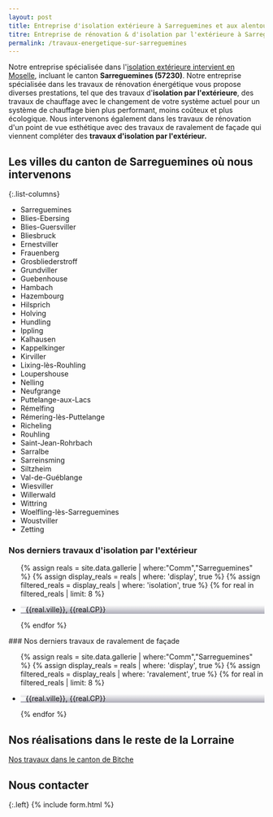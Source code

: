 ```yaml
---
layout: post
title: Entreprise d'isolation extérieure à Sarreguemines et aux alentours
titre: Entreprise de rénovation & d'isolation par l'extérieure à Sarreguemines et aux alentours
permalink: /travaux-energetique-sur-sarreguemines
---
```

Notre entreprise spécialisée dans l'[isolation extérieure intervient en Moselle](/isolation-extérieure/), incluant le canton <strong>Sarreguemines (57230)</strong>. 
Notre entreprise spécialisée dans les travaux de rénovation énergétique vous propose diverses prestations, tel que des travaux d'<strong>isolation par l'extérieure</strong>, des travaux de chauffage avec le changement de votre système actuel pour un système de chauffage bien plus performant, moins coûteux et plus écologique. Nous intervenons également dans les travaux de rénovation d'un point de vue esthétique avec des travaux de ravalement de façade qui viennent compléter des <strong>travaux d'isolation par l'extérieur.</strong>
## Les villes du canton de Sarreguemines où nous intervenons

{:.list-columns}
- Sarreguemines
- Blies-Ebersing
- Blies-Guersviller
- Bliesbruck
- Ernestviller
- Frauenberg
- Grosbliederstroff
- Grundviller
- Guebenhouse
- Hambach
- Hazembourg
- Hilsprich
- Holving
- Hundling
- Ippling
- Kalhausen
- Kappelkinger
- Kirviller
- Lixing-lès-Rouhling
- Loupershouse
- Nelling
- Neufgrange
- Puttelange-aux-Lacs
- Rémelfing
- Rémering-lès-Puttelange
- Richeling
- Rouhling
- Saint-Jean-Rohrbach
- Sarralbe
- Sarreinsming
- Siltzheim
- Val-de-Guéblange
- Wiesviller
- Willerwald
- Wittring
- Woelfling-lès-Sarreguemines
- Woustviller
- Zetting

### Nos derniers travaux d'isolation par l'extérieur
  <ul class="grid four">
  	{% assign reals = site.data.gallerie | where:"Comm","Sarreguemines" %}
    {% assign display_reals = reals | where: 'display', true %}
    {% assign filtered_reals = display_reals | where: 'isolation', true %}
    {% for real in filtered_reals | limit: 8 %}
      <li class="item-grid realisation" onclick="closebox()" style="background-image: linear-gradient(0deg, rgba(2,0,36,0.3197872899159664) 0%, rgba(255,255,255,0) 100%),url(../assets/images/realisations/{{real.img}});" data-image="{{real.img}}" data-ville="{{real.ville}}" data-cp="{{real.CP}}">
        <img src="../assets/images/realisations/{{real.img}}" alt="travaux de rénovation de façade à {{real.ville}}" style="display: none;">
        <p><img src="../assets/images/icones/map-marker.png" width="10">{{real.ville}}, {{real.CP}}</p>
      </li>
    {% endfor %}
  </ul>
### Nos derniers travaux de ravalement de façade
  <ul class="grid four">
  	{% assign reals = site.data.gallerie | where:"Comm","Sarreguemines" %}
    {% assign display_reals = reals | where: 'display', true %}
    {% assign filtered_reals = display_reals | where: 'ravalement', true %}
    {% for real in filtered_reals | limit: 8 %}
      <li class="item-grid realisation" onclick="closebox()" style="background-image: linear-gradient(0deg, rgba(2,0,36,0.3197872899159664) 0%, rgba(255,255,255,0) 100%),url(../assets/images/realisations/{{real.img}});" data-image="{{real.img}}" data-ville="{{real.ville}}" data-cp="{{real.CP}}">
        <img src="../assets/images/realisations/{{real.img}}" alt="travaux de rénovation de façade à {{real.ville}}" style="display: none;">
        <p><img src="../assets/images/icones/map-marker.png" width="10">{{real.ville}}, {{real.CP}}</p>
      </li>
    {% endfor %}
  </ul>

## Nos réalisations dans le reste de la Lorraine
[Nos travaux dans le canton de Bitche](/travaux-energetique-sur-bitche)


## Nous contacter
{:.left}
{% include form.html %}